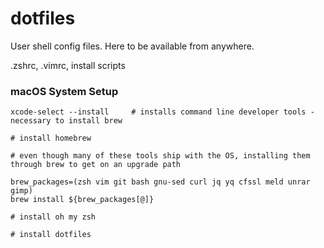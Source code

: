 dotfiles
========

User shell config files. Here to be available from anywhere.

.zshrc, .vimrc, install scripts

### macOS System Setup

```
xcode-select --install     # installs command line developer tools - necessary to install brew

# install homebrew

# even though many of these tools ship with the OS, installing them through brew to get on an upgrade path

brew_packages=(zsh vim git bash gnu-sed curl jq yq cfssl meld unrar gimp)
brew install ${brew_packages[@]}

# install oh my zsh

# install dotfiles
```
